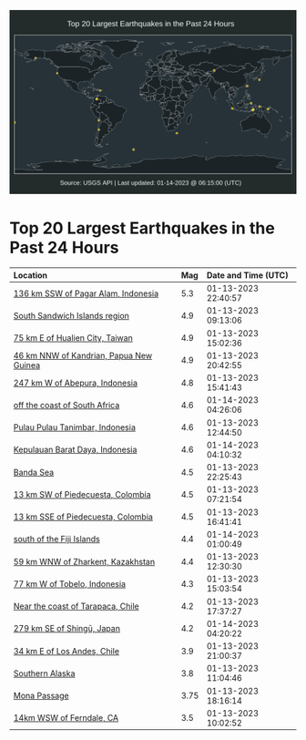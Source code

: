 ![Map](./map.png)

# Top 20 Largest Earthquakes in the Past 24 Hours

| Location | Mag | Date and Time (UTC) |
|:---|:---|:---|
| [136 km SSW of Pagar Alam, Indonesia](https://earthquake.usgs.gov/earthquakes/eventpage/us7000j4a4) | 5.3 | 01-13-2023 22:40:57 |
| [South Sandwich Islands region](https://earthquake.usgs.gov/earthquakes/eventpage/us7000j43c) | 4.9 | 01-13-2023 09:13:06 |
| [75 km E of Hualien City, Taiwan](https://earthquake.usgs.gov/earthquakes/eventpage/us7000j46n) | 4.9 | 01-13-2023 15:02:36 |
| [46 km NNW of Kandrian, Papua New Guinea](https://earthquake.usgs.gov/earthquakes/eventpage/us7000j49h) | 4.9 | 01-13-2023 20:42:55 |
| [247 km W of Abepura, Indonesia](https://earthquake.usgs.gov/earthquakes/eventpage/us7000j47p) | 4.8 | 01-13-2023 15:41:43 |
| [off the coast of South Africa](https://earthquake.usgs.gov/earthquakes/eventpage/us7000j4bs) | 4.6 | 01-14-2023 04:26:06 |
| [Pulau Pulau Tanimbar, Indonesia](https://earthquake.usgs.gov/earthquakes/eventpage/us7000j44s) | 4.6 | 01-13-2023 12:44:50 |
| [Kepulauan Barat Daya, Indonesia](https://earthquake.usgs.gov/earthquakes/eventpage/us7000j4bl) | 4.6 | 01-14-2023 04:10:32 |
| [Banda Sea](https://earthquake.usgs.gov/earthquakes/eventpage/us7000j4a2) | 4.5 | 01-13-2023 22:25:43 |
| [13 km SW of Piedecuesta, Colombia](https://earthquake.usgs.gov/earthquakes/eventpage/us7000j430) | 4.5 | 01-13-2023 07:21:54 |
| [13 km SSE of Piedecuesta, Colombia](https://earthquake.usgs.gov/earthquakes/eventpage/us7000j47t) | 4.5 | 01-13-2023 16:41:41 |
| [south of the Fiji Islands](https://earthquake.usgs.gov/earthquakes/eventpage/us7000j4b0) | 4.4 | 01-14-2023 01:00:49 |
| [59 km WNW of Zharkent, Kazakhstan](https://earthquake.usgs.gov/earthquakes/eventpage/us7000j44r) | 4.4 | 01-13-2023 12:30:30 |
| [77 km W of Tobelo, Indonesia](https://earthquake.usgs.gov/earthquakes/eventpage/us7000j46u) | 4.3 | 01-13-2023 15:03:54 |
| [Near the coast of Tarapaca, Chile](https://earthquake.usgs.gov/earthquakes/eventpage/us7000j488) | 4.2 | 01-13-2023 17:37:27 |
| [279 km SE of Shingū, Japan](https://earthquake.usgs.gov/earthquakes/eventpage/us7000j4bn) | 4.2 | 01-14-2023 04:20:22 |
| [34 km E of Los Andes, Chile](https://earthquake.usgs.gov/earthquakes/eventpage/us7000j49k) | 3.9 | 01-13-2023 21:00:37 |
| [Southern Alaska](https://earthquake.usgs.gov/earthquakes/eventpage/ak023lok8f6) | 3.8 | 01-13-2023 11:04:46 |
| [Mona Passage](https://earthquake.usgs.gov/earthquakes/eventpage/pr2023013000) | 3.75 | 01-13-2023 18:16:14 |
| [14km WSW of Ferndale, CA](https://earthquake.usgs.gov/earthquakes/eventpage/nc73831546) | 3.5 | 01-13-2023 10:02:52 |
